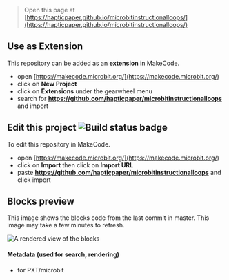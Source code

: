 
> Open this page at [https://hapticpaper.github.io/microbitinstructionalloops/](https://hapticpaper.github.io/microbitinstructionalloops/)

## Use as Extension

This repository can be added as an **extension** in MakeCode.

* open [https://makecode.microbit.org/](https://makecode.microbit.org/)
* click on **New Project**
* click on **Extensions** under the gearwheel menu
* search for **https://github.com/hapticpaper/microbitinstructionalloops** and import

## Edit this project ![Build status badge](https://github.com/hapticpaper/microbitinstructionalloops/workflows/MakeCode/badge.svg)

To edit this repository in MakeCode.

* open [https://makecode.microbit.org/](https://makecode.microbit.org/)
* click on **Import** then click on **Import URL**
* paste **https://github.com/hapticpaper/microbitinstructionalloops** and click import

## Blocks preview

This image shows the blocks code from the last commit in master.
This image may take a few minutes to refresh.

![A rendered view of the blocks](https://github.com/hapticpaper/microbitinstructionalloops/raw/master/.github/makecode/blocks.png)

#### Metadata (used for search, rendering)

* for PXT/microbit
<script src="https://makecode.com/gh-pages-embed.js"></script><script>makeCodeRender("{{ site.makecode.home_url }}", "{{ site.github.owner_name }}/{{ site.github.repository_name }}");</script>
